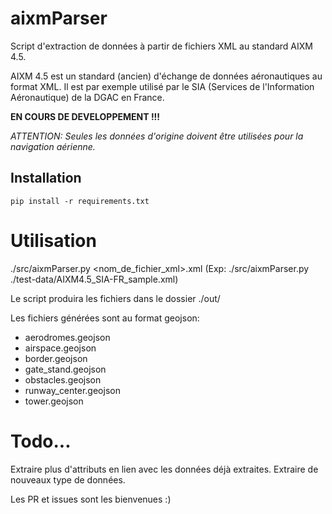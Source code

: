 # aixmParser

Script d'extraction de données à partir de fichiers XML au standard AIXM 4.5.

AIXM 4.5 est un standard (ancien) d'échange de données aéronautiques au format XML.
Il est par exemple utilisé par le SIA (Services de l'Information Aéronautique) de la DGAC en France.

**EN COURS DE DEVELOPPEMENT !!!**

*ATTENTION: Seules les données d'origine doivent être utilisées pour la navigation aérienne.*


## Installation

```
pip install -r requirements.txt
```

# Utilisation

./src/aixmParser.py <nom_de_fichier_xml>.xml
(Exp: ./src/aixmParser.py ./test-data/AIXM4.5_SIA-FR_sample.xml)

Le script produira les fichiers dans le dossier ./out/

Les fichiers générées sont au format geojson:
- aerodromes.geojson
- airspace.geojson
- border.geojson
- gate_stand.geojson
- obstacles.geojson
- runway_center.geojson
- tower.geojson

# Todo...

Extraire plus d'attributs en lien avec les données déjà extraites.
Extraire de nouveaux type de données.

Les PR et issues sont les bienvenues :)
